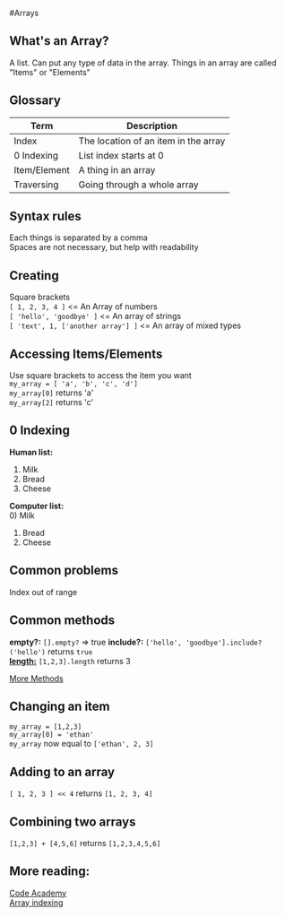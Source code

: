 
#Arrays

## What's an Array?
A list.  Can put any type of data in the array.  Things in an array are called "Items" or "Elements"

## Glossary
| Term | Description |
| --- | --- |
| Index | The location of an item in the array |
| 0 Indexing | List index starts at 0 |
| Item/Element | A thing in an array |
| Traversing | Going through a whole array |

## Syntax rules
Each things is separated by a comma  
Spaces are not necessary, but help with readability  

## Creating
Square brackets  
`[ 1, 2, 3, 4 ]`  <= An Array of numbers  
`[ 'hello', 'goodbye' ]` <= An array of strings  
`[ 'text', 1, ['another array'] ]` <= An array of mixed types  

## Accessing Items/Elements
Use square brackets to access the item you want  
`my_array = [ 'a', 'b', 'c', 'd']`  
`my_array[0]` returns 'a'  
`my_array[2]` returns 'c'  

## 0 Indexing
**Human list:**  
  1) Milk  
  2) Bread  
  3) Cheese  
  
**Computer list:**  
  0) Milk  
  1) Bread  
  2) Cheese  

## Common problems
Index out of range  

## Common methods
**empty?:** `[].empty?` => true
**include?:** `['hello', 'goodbye'].include?('hello')` returns `true`  
[**length:**](https://ruby-doc.org/core-2.2.0/Array.html#method-i-length) `[1,2,3].length` returns 3  
  
[More Methods](https://ruby-doc.org/core-2.2.0/Array.html)

## Changing an item
`my_array = [1,2,3]`  
`my_array[0] = 'ethan'`  
`my_array` now equal to `['ethan', 2, 3]`  

## Adding to an array
`[ 1, 2, 3 ] << 4` returns `[1, 2, 3, 4]`  

## Combining two arrays
`[1,2,3] + [4,5,6]` returns `[1,2,3,4,5,6]`  

## More reading:
[Code Academy](https://www.codecademy.com/articles/glossary-ruby)  
[Array indexing](https://learnrubythehardway.org/book/ex34.html)  
